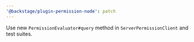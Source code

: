 ```yaml
---
'@backstage/plugin-permission-node': patch
---
```


Use new `PermissionEvaluator#query` method in `ServerPermissionClient` and test suites.
